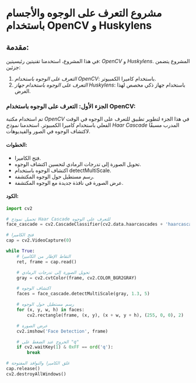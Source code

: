 # مشروع التعرف على الوجوه والأجسام باستخدام OpenCV و Huskylens

## مقدمة:
في هذا المشروع، استخدمنا تقنيتين رئيسيتين: *OpenCV* و *Huskylens*. المشروع يتضمن جزئين:
1. *التعرف على الوجوه باستخدام OpenCV*: باستخدام كاميرا الكمبيوتر.
2. *التعرف على الوجوه باستخدام جهاز Huskylens*: باستخدام جهاز ذكي مخصص لهذا الغرض.

### الجزء الأول: التعرف على الوجوه باستخدام OpenCV:
تم استخدام مكتبة *OpenCV* في هذا الجزء لتطوير تطبيق للتعرف على الوجوه في الوقت الفعلي باستخدام كاميرا الكمبيوتر. استخدمنا *نموذج Haar Cascade* المدرب مسبقًا لاكتشاف الوجوه في الصور والفيديوهات.

#### الخطوات:
- فتح الكاميرا.
- تحويل الصورة إلى تدرجات الرمادي لتحسين اكتشاف الوجوه.
- اكتشاف الوجوه باستخدام detectMultiScale.
- رسم مستطيل حول الوجوه المكتشفة.
- عرض الصورة في نافذة جديدة مع الوجوه المكتشفة.

#### الكود:
```python
import cv2

# تحميل نموذج Haar Cascade للتعرف على الوجوه
face_cascade = cv2.CascadeClassifier(cv2.data.haarcascades + 'haarcascade_frontalface_default.xml')

# فتح الكاميرا
cap = cv2.VideoCapture(0)

while True:
    # التقاط الإطار من الكاميرا
    ret, frame = cap.read()

    # تحويل الصورة إلى تدرجات الرمادي
    gray = cv2.cvtColor(frame, cv2.COLOR_BGR2GRAY)

    # اكتشاف الوجوه
    faces = face_cascade.detectMultiScale(gray, 1.3, 5)

    # رسم مستطيل حول الوجوه
    for (x, y, w, h) in faces:
        cv2.rectangle(frame, (x, y), (x + w, y + h), (255, 0, 0), 2)

    # عرض الصورة
    cv2.imshow('Face Detection', frame)

    # الخروج عند الضغط على "q"
    if cv2.waitKey(1) & 0xFF == ord('q'):
        break

# غلق الكاميرا والنوافذ المفتوحة
cap.release()
cv2.destroyAllWindows()
